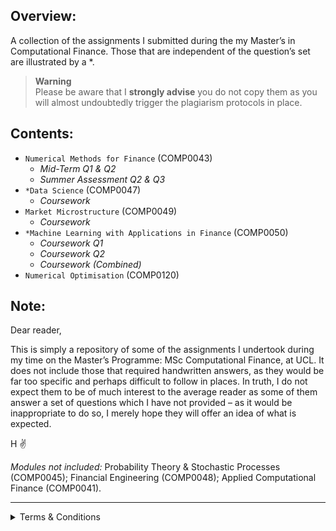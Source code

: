 ## Overview:
A collection of the assignments I submitted during the my Master’s in Computational Finance. Those that are independent of the question’s set are illustrated by a *.

> **Warning** <br>
> Please be aware that I __strongly advise__ you do not copy them as you will almost undoubtedly trigger the plagiarism protocols in place.

## Contents:
- `Numerical Methods for Finance` (COMP0043)
  - _Mid-Term Q1 & Q2_
  - _Summer Assessment Q2 & Q3_
- `*Data Science` (COMP0047)
  - _Coursework_
- `Market Microstructure` (COMP0049)
  - _Coursework_
- `*Machine Learning with Applications in Finance` (COMP0050)
  - _Coursework Q1_
  - _Coursework Q2_
  - _Coursework (Combined)_
- `Numerical Optimisation` (COMP0120)

## Note:
Dear reader,

This is simply a repository of some of the assignments I undertook during my time on the Master’s Programme: MSc Computational Finance, at UCL. It does not include those that required handwritten answers, as they would be far too specific and perhaps difficult to follow in places. In truth, I do not expect them to be of much interest to the average reader as some of them answer a set of questions which I have not provided – as it would be inappropriate to do so, I merely hope they will offer an idea of what is expected. 

H ✌️

_Modules not included:_ Probability Theory & Stochastic Processes (COMP0045); Financial Engineering (COMP0048); Applied Computational Finance (COMP0041).

---
<details><summary>Terms & Conditions</summary>
<p>

#### Disclaimer:
_This repository and the code therein may be freely copied and distributed as necessary. It is being provided solely for information and general illustrative purposes. The author will not be responsible for the consequences of reliance upon the code or for numbers produced from using the code._

#### End User Terms of Service:
Where appropriate, this repository is in compliance with Section C. Acceptable Use and Section D. User-Generated Content of the GitHub Terms of Service.  For more information, please see here: https://docs.github.com/en/site-policy/github-terms/github-terms-of-service

  </p>
  </details>
